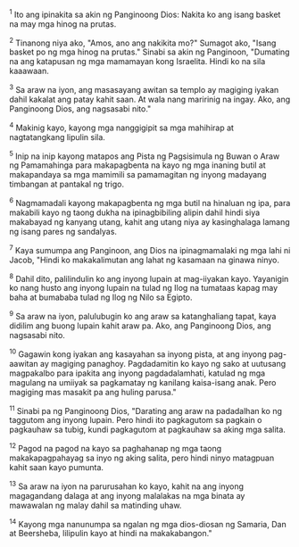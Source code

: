 <sup>1</sup>
Ito ang ipinakita sa akin ng Panginoong Dios: Nakita ko ang isang basket na may mga hinog na prutas. 

<sup>2</sup>
Tinanong niya ako, "Amos, ano ang nakikita mo?" Sumagot ako, "Isang basket po ng mga hinog na prutas." Sinabi sa akin ng Panginoon, "Dumating na ang katapusan ng mga mamamayan kong Israelita. Hindi ko na sila kaaawaan. 

<sup>3</sup>
Sa araw na iyon, ang masasayang awitan sa templo ay magiging iyakan dahil kakalat ang patay kahit saan. At wala nang maririnig na ingay. Ako, ang Panginoong Dios, ang nagsasabi nito." 

<sup>4</sup>
Makinig kayo, kayong mga nanggigipit sa mga mahihirap at nagtatangkang lipulin sila. 

<sup>5</sup>
Inip na inip kayong matapos ang Pista ng Pagsisimula ng Buwan o Araw ng Pamamahinga para makapagbenta na kayo ng mga inaning butil at makapandaya sa mga mamimili sa pamamagitan ng inyong madayang timbangan at pantakal ng trigo. 

<sup>6</sup>
Nagmamadali kayong makapagbenta ng mga butil na hinaluan ng ipa, para makabili kayo ng taong dukha na ipinagbibiling alipin dahil hindi siya makabayad ng kanyang utang, kahit ang utang niya ay kasinghalaga lamang ng isang pares ng sandalyas. 

<sup>7</sup>
Kaya sumumpa ang Panginoon, ang Dios na ipinagmamalaki ng mga lahi ni Jacob, "Hindi ko makakalimutan ang lahat ng kasamaan na ginawa ninyo. 

<sup>8</sup>
Dahil dito, palilindulin ko ang inyong lupain at mag-iiyakan kayo. Yayanigin ko nang husto ang inyong lupain na tulad ng Ilog na tumataas kapag may baha at bumababa tulad ng Ilog ng Nilo sa Egipto. 

<sup>9</sup>
Sa araw na iyon, palulubugin ko ang araw sa katanghaliang tapat, kaya didilim ang buong lupain kahit araw pa. Ako, ang Panginoong Dios, ang nagsasabi nito. 

<sup>10</sup>
Gagawin kong iyakan ang kasayahan sa inyong pista, at ang inyong pag-aawitan ay magiging panaghoy. Pagdadamitin ko kayo ng sako at uutusang magpakalbo para ipakita ang inyong pagdadalamhati, katulad ng mga magulang na umiiyak sa pagkamatay ng kanilang kaisa-isang anak. Pero magiging mas masakit pa ang huling parusa." 

<sup>11</sup>
Sinabi pa ng Panginoong Dios, "Darating ang araw na padadalhan ko ng taggutom ang inyong lupain. Pero hindi ito pagkagutom sa pagkain o pagkauhaw sa tubig, kundi pagkagutom at pagkauhaw sa aking mga salita. 

<sup>12</sup>
Pagod na pagod na kayo sa paghahanap ng mga taong makakapagpahayag sa inyo ng aking salita, pero hindi ninyo matagpuan kahit saan kayo pumunta. 

<sup>13</sup>
Sa araw na iyon na parurusahan ko kayo, kahit na ang inyong magagandang dalaga at ang inyong malalakas na mga binata ay mawawalan ng malay dahil sa matinding uhaw. 

<sup>14</sup>
Kayong mga nanunumpa sa ngalan ng mga dios-diosan ng Samaria, Dan at Beersheba, lilipulin kayo at hindi na makakabangon."